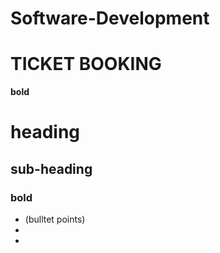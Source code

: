 # Software-Development
# TICKET BOOKING
<b>bold</b>
# heading
## sub-heading
### bold
- (bulltet points)
-
-
